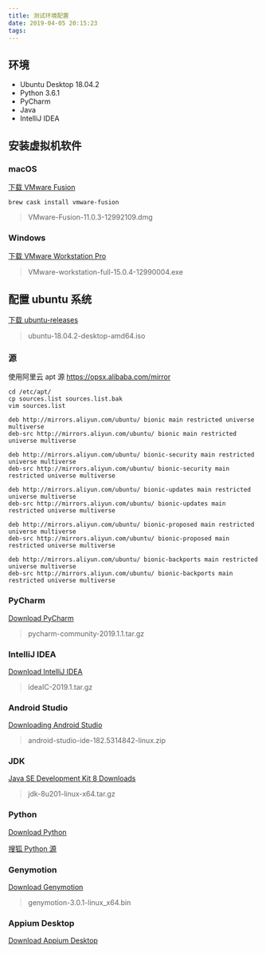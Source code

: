 ```yaml
---
title: 测试环境配置
date: 2019-04-05 20:15:23
tags:
---
```


## 环境

- Ubuntu Desktop 18.04.2
- Python 3.6.1
- PyCharm
- Java
- IntelliJ IDEA



## 安装虚拟机软件

### macOS

[下载 VMware Fusion](https://www.vmware.com/cn/products/fusion/fusion-evaluation.html)

```shell
brew cask install vmware-fusion
```

> VMware-Fusion-11.0.3-12992109.dmg



### Windows

[下载 VMware Workstation Pro](https://www.vmware.com/cn/products/workstation-pro/workstation-pro-evaluation.html)

> VMware-workstation-full-15.0.4-12990004.exe



## 配置 ubuntu 系统

 [下载 ubuntu-releases](https://mirrors.tuna.tsinghua.edu.cn/ubuntu-releases/)

> ubuntu-18.04.2-desktop-amd64.iso



### 源

使用阿里云 apt 源 https://opsx.alibaba.com/mirror

```shell
cd /etc/apt/
cp sources.list sources.list.bak
vim sources.list
```

```
deb http://mirrors.aliyun.com/ubuntu/ bionic main restricted universe multiverse
deb-src http://mirrors.aliyun.com/ubuntu/ bionic main restricted universe multiverse

deb http://mirrors.aliyun.com/ubuntu/ bionic-security main restricted universe multiverse
deb-src http://mirrors.aliyun.com/ubuntu/ bionic-security main restricted universe multiverse

deb http://mirrors.aliyun.com/ubuntu/ bionic-updates main restricted universe multiverse
deb-src http://mirrors.aliyun.com/ubuntu/ bionic-updates main restricted universe multiverse

deb http://mirrors.aliyun.com/ubuntu/ bionic-proposed main restricted universe multiverse
deb-src http://mirrors.aliyun.com/ubuntu/ bionic-proposed main restricted universe multiverse

deb http://mirrors.aliyun.com/ubuntu/ bionic-backports main restricted universe multiverse
deb-src http://mirrors.aliyun.com/ubuntu/ bionic-backports main restricted universe multiverse
```



### PyCharm

[Download PyCharm](https://www.jetbrains.com/pycharm/download/#section=linux)

> pycharm-community-2019.1.1.tar.gz



### IntelliJ IDEA

[Download IntelliJ IDEA](https://www.jetbrains.com/idea/download/#section=linux)

> ideaIC-2019.1.tar.gz



### Android Studio

[Downloading Android Studio](https://developer.android.com/studio#downloads)

> android-studio-ide-182.5314842-linux.zip



### JDK

[Java SE Development Kit 8 Downloads](https://www.oracle.com/technetwork/java/javase/downloads/jdk8-downloads-2133151.html)

> jdk-8u201-linux-x64.tar.gz



### Python

[Download Python](https://www.python.org/ftp/python/)

[搜狐 Python 源](http://mirrors.sohu.com/python/)



### Genymotion

[Download Genymotion](https://www.genymotion.com/download/)

> genymotion-3.0.1-linux_x64.bin



### Appium Desktop

[Download Appium Desktop](https://github.com/appium/appium-desktop/releases)